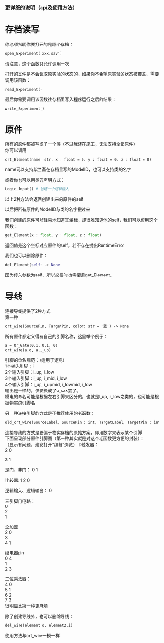 ### 更详细的说明（api及使用方法）

# 存档读写
你必须指明你要打开的是哪个存档：
```diff
open_Experiment('xxx.sav')
```
请注意，这个函数只允许调用一次  

打开的文件是不会读取原实验的状态的，如果你不希望原实验的状态被覆盖，需要调用该函数：  
```diff
read_Experiment()
```

最后你需要调用该函数往存档里写入程序运行之后的结果：  
```diff
write_Experiment()
```

# 原件
所有的原件都被写成了一个类（不过我还在施工，无法支持全部原件）  
你可以调用  
```diff
crt_Element(name: str, x : float = 0, y : float = 0, z : float = 0)
```
name可以支持紫兰斋在存档里写的ModelID，也可以支持类的名字  

或者你也可以用类的声明方式：  
```python
Logic_Input() # 创建一个逻辑输入
```
以上2种方法会返回创建出来的原件的self  

以后把所有原件的ModelID与类的名字搬过来  
  
我们创建的原件可以轻易地知道其坐标，却很难知道他的self，我们可以使用这个函数：
```python
get_Element(x : float, y : float, z : float)
```
返回值是这个坐标对应原件的self，若不存在抛出RuntimeError  

我们也可以删除原件：
```python
del_Element(self) -> None
```
因为传入参数为self，所以必要时也需要用get_Element。

# 导线
连接导线提供了2种方式  
第一种：  
```diff
crt_wire(SourcePin, TargetPin, color: str = '蓝') -> None
```
所有原件都定义得有自己的引脚名称，这里举个例子：  
```diff
a = Or_Gate(0.1, 0.1, 0)
crt_wire(a.o, a.i_up)
```
引脚的命名规范：（适用于逻电）  
1个输入引脚：i  
2个输入引脚：i_up, i_low  
3个输入引脚：i_up, i_mid, i_low  
4个输入引脚：i_up, i_upmid, i_lowmid, i_low  
输出是一样的，仅仅换成了o_xxx罢了。  
模电的命名可能是根据左右引脚来区分的，也就是l_up, r_low之类的，也可能是根据物实的引脚名  

另一种连接引脚的方式是不推荐使用的老函数：  
```diff
old_crt_wire(SourceLabel, SourcePin : int, TargetLabel, TargetPin : int, color = "蓝") -> None
```
连接导线的方式是更偏于物实存档的原始方案，即用数字来表示某个引脚  
下面呈现部分原件引脚图（第一种其实就是对这个老函数更方便的封装）：  
（显示有问题，建议打开“编辑”浏览）
D触发器：          
2    0                  
                             
3    1                          

是门、非门： 
0 1 

比较器:
1
    2
0  

逻辑输入、逻辑输出：
0  

三引脚门电路：   
0             
    2         
1             

全加器：  
2    0  
3  
4    1  

继电器pin  
0   4  
  1    
2   3  
  
二位乘法器：  
4  0  
5  1  
6  2  
7  3  
很明显比第一种更麻烦  
  
除了创建导线外，也可以删除导线：  
```diff
del_wire(element.o, element2.i)
```
使用方法与crt_wire一模一样  